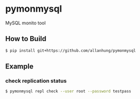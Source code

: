 # pymonmysql

MySQL monito tool

## How to Build
```sh
$ pip install git+https://github.com/allanhung/pymonmysql
```
    
## Example
### check replication status
```sh
$ pymonmysql repl check --user root --password testpass
```
